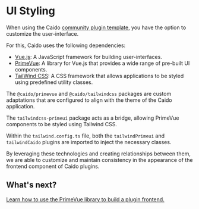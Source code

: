 # UI Styling

When using the Caido [community plugin template](https://github.com/caido-community/create-plugin), you have the option to customize the user-interface.

For this, Caido uses the following dependencies:

- [Vue.js](https://vuejs.org/): A JavaScript framework for building user-interfaces.
- [PrimeVue](https://primevue.org/): A library for Vue.js that provides a wide range of pre-built UI components.
- [TailWind CSS](https://tailwindcss.com/): A CSS framework that allows applications to be styled using predefined utility classes.

The `@caido/primevue` and `@caido/tailwindcss` packages are custom adaptations that are configured to align with the theme of the Caido application.

The `tailwindcss-primeui` package acts as a bridge, allowing PrimeVue components to be styled using Tailwind CSS.

Within the `tailwind.config.ts` file, both the `tailwindPrimeui` and `tailwindCaido` plugins are imported to inject the necessary classes.

By leveraging these technologies and creating relationships between them, we are able to customize and maintain consistency in the appearance of the frontend component of Caido plugins.

## What's next?

[Learn how to use the PrimeVue library to build a plugin frontend.](/guides/components/styling.md)
